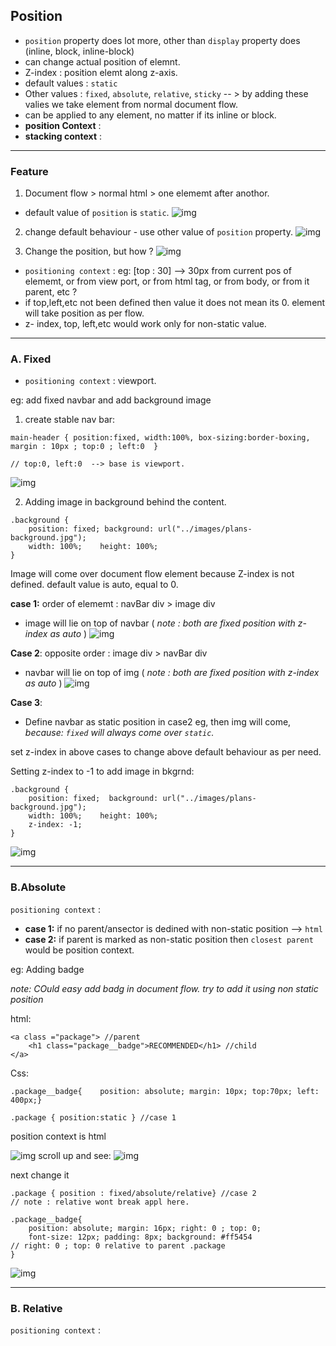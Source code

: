 ## Position
- `position` property does lot more, other than `display` property does (inline, block, inline-block)
- can change actual position of elemnt.
- Z-index : position elemt along z-axis.
- default values : `static`
- Other values : `fixed`, `absolute`, `relative`, `sticky` -- > by adding these valies we take element from normal document flow.
- can be applied to any element, no matter if its inline or block.
- **position Context** : 
- **stacking context** :

***

### Feature
1. Document flow > normal html > one elememt after anothor.
- default value of `position` is `static`. 
![img](https://github.com/lekhrajdinkar/css_html/blob/master/NOTES-CSS/assets/position/1.JPG)

2. change default behaviour - use other value of `position` property.
![img](https://github.com/lekhrajdinkar/css_html/blob/master/NOTES-CSS/assets/position/2.JPG)

3. Change the position, but how ? 
![img](https://github.com/lekhrajdinkar/css_html/blob/master/NOTES-CSS/assets/position/3.JPG)

- `positioning context` : eg: [top : 30] --> 30px from current pos of elememt, or from view port, or from html tag, or from body, or from it parent, etc ? 
- if top,left,etc not been defined then value it does not mean its 0. element will take position as per flow. 
- z- index, top, left,etc would work only for non-static value.

***

### A. Fixed
- `positioning context` :  viewport.

eg: add fixed navbar and add background image

1.  create stable nav bar:
```
main-header { position:fixed, width:100%, box-sizing:border-boxing, margin : 10px ; top:0 ; left:0  }

// top:0, left:0  --> base is viewport.
```
![img](https://github.com/lekhrajdinkar/css_html/blob/master/NOTES-CSS/assets/position/4.JPG)

2. Adding image in background behind the content.
```
.background {
    position: fixed; background: url("../images/plans-background.jpg");   
    width: 100%;    height: 100%;        
}
```
Image will come over document flow element because Z-index is not defined. default value is auto, equal to 0.

**case 1:** order of elememt : navBar div  > image div 
- image will lie on top of navbar ( _note : both are fixed position with z-index as auto_ )
![img](https://github.com/lekhrajdinkar/css_html/blob/master/NOTES-CSS/assets/position/5.JPG)

**Case 2**: opposite order : image div > navBar div  
- navbar will lie on top of img  ( _note : both are fixed position with z-index as auto_ )
![img](https://github.com/lekhrajdinkar/css_html/blob/master/NOTES-CSS/assets/position/6.JPG)

**Case 3**:
- Define navbar as static position in case2 eg, then img will come, _because: `fixed` will always come over `static`._ 

set z-index in above cases to change above default behaviour as per need.

Setting z-index to -1 to add image in bkgrnd:
```
.background {
    position: fixed;  background: url("../images/plans-background.jpg");    
    width: 100%;    height: 100%;       
    z-index: -1;
}
```
![img](https://github.com/lekhrajdinkar/css_html/blob/master/NOTES-CSS/assets/position/7.JPG)

***

### B.Absolute 
`positioning context` :  
- **case 1:** if no parent/ansector is dedined with non-static position --> `html`
- **case 2:** if parent is marked as non-static position then `closest parent` would be position context.

eg: Adding badge

_note: COuld easy add badg in document flow. try to add it using non static position_

html:
```
<a class ="package"> //parent
    <h1 class="package__badge">RECOMMENDED</h1> //child
</a>
```
Css:
```
.package__badge{    position: absolute; margin: 10px; top:70px; left: 400px;}

.package { position:static } //case 1

```
position context is html

![img](https://github.com/lekhrajdinkar/css_html/blob/master/NOTES-CSS/assets/position/9.JPG)
scroll up and see:
![img](https://github.com/lekhrajdinkar/css_html/blob/master/NOTES-CSS/assets/position/10.JPG)

next change it 
```
.package { position : fixed/absolute/relative} //case 2
// note : relative wont break appl here.

.package__badge{
    position: absolute; margin: 16px; right: 0 ; top: 0;
    font-size: 12px; padding: 8px; background: #ff5454
// right: 0 ; top: 0 relative to parent .package
}

```
![img](https://github.com/lekhrajdinkar/css_html/blob/master/NOTES-CSS/assets/position/12.JPG)
***

### B. Relative 
`positioning context` : 
